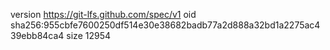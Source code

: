 version https://git-lfs.github.com/spec/v1
oid sha256:955cbfe7600250df514e30e38682badb77a2d888a32bd1a2275ac439ebb84ca4
size 12954
